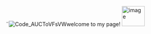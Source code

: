 ¨![Code_AUCToVFsVW](https://github.com/user-attachments/assets/17d09be2-7046-4214-873b-c9ce292239d3)welcome to my page!
<img width="60" height="53" alt="image" src="https://github.com/user-attachments/assets/53eb3c21-69d1-4f61-9999-f77307bb4bc7" />

